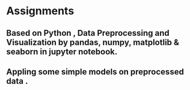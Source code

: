 # Assignments
## Based on Python , Data Preprocessing and Visualization by pandas, numpy, matplotlib & seaborn in jupyter notebook.
## Appling some simple models on preprocessed data .
